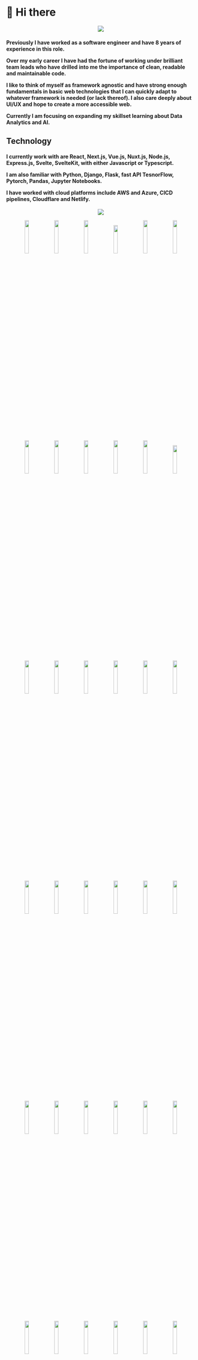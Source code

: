 # 👋 Hi there
<p align="center">
  <a href="https://github.com/secret-star1202"><img src="https://readme-typing-svg.herokuapp.com/?lines=🔗%20Software%20Engineer;👨‍💻%20Fullstack%20Web%20Developer;🌐%20Senior%20Python%20Developer;📲%20Android%20App%20Developer;🎨%20UI/UX%20%20Design;🤝%208%2B%20years%20of%20coding%20experience;🔰%20Always%20learning%20new%20tech&font=Pacifico&center=true&width=650&height=120&color=58a6ff&vCenter=true&size=45%22"></a>
</p>

<h4>Previously I have worked as a software engineer and have 8 years of experience in this role.

Over my early career I have had the fortune of working under brilliant team leads who have drilled into me the importance of clean, readable and
maintainable code.

I like to think of myself as framework agnostic and have strong enough fundamentals in basic web technologies that I can quickly adapt to whatever framework is needed (or lack thereof). I also care deeply about UI/UX and hope to create a more accessible web.

Currently I am focusing on expanding my skillset learning about Data Analytics and AI.</h4>

## Technology

<h4>I currently work with are React, Next.js, Vue.js, Nuxt.js, Node.js, Express.js, Svelte, SvelteKit, with either Javascript or Typescript.

I am also familiar with Python, Django, Flask, fast API TesnorFlow, Pytorch, Pandas, Jupyter Notebooks.

I have worked with cloud platforms include AWS and Azure, CICD pipelines, Cloudflare and Netlify.</h4>


<div align="center">
 <b> 
 <img src="https://user-images.githubusercontent.com/73097560/115834477-dbab4500-a447-11eb-908a-139a6edaec5c.gif">

<code><img width="15%" src="https://www.vectorlogo.zone/logos/javascript/javascript-ar21.svg"></code>
<code><img width="15%" src="https://www.vectorlogo.zone/logos/typescriptlang/typescriptlang-ar21.svg"></code>
<code><img width="15%" src="https://www.vectorlogo.zone/logos/reactjs/reactjs-ar21.svg"></code>
<code><img width="15%" height="75px" src="https://upload.vectorlogo.zone/logos/nextjs/images/2d3864ef-00e0-4026-ab1d-30e4a98e2899.svg"></code>
<code><img width="15%" src="https://www.vectorlogo.zone/logos/vuejs/vuejs-ar21.svg"></code>
<code><img width="15%" src="https://www.vectorlogo.zone/logos/nuxtjs/nuxtjs-ar21.svg"></code>
<code><img width="15%" src="https://www.vectorlogo.zone/logos/laravel/laravel-ar21.svg"></code>
<code><img width="15%" src="https://www.vectorlogo.zone/logos/php/php-ar21.svg"></code>
<code><img width="15%" src="https://www.vectorlogo.zone/logos/python/python-ar21.svg"></code>
<code><img width="15%" src="https://www.vectorlogo.zone/logos/djangoproject/djangoproject-ar21.svg"></code>
<code><img width="15%" src="https://www.vectorlogo.zone/logos/tailwindcss/tailwindcss-ar21.svg"></code>
<code><img width="15%" height="75px" src="https://cdn.worldvectorlogo.com/logos/material-ui.svg"></code>
<code><img width="15%" src="https://www.vectorlogo.zone/logos/getbootstrap/getbootstrap-ar21.svg"></code>
<code><img width="15%" src="https://www.vectorlogo.zone/logos/jestjsio/jestjsio-ar21.svg"></code>
<code><img width="15%" src="https://www.vectorlogo.zone/logos/elastic/elastic-ar21.svg"></code>
<code><img width="15%" src="https://www.vectorlogo.zone/logos/mysql/mysql-ar21.svg"></code>
<code><img width="15%" src="https://www.vectorlogo.zone/logos/postgresql/postgresql-ar21.svg"></code>
<code><img width="15%" src="https://www.vectorlogo.zone/logos/sqlite/sqlite-ar21.svg"></code>
<code> <img width="15%" src="https://www.vectorlogo.zone/logos/mongodb/mongodb-ar21.svg"></code>
<code><img width="15%" src="https://www.vectorlogo.zone/logos/netlify/netlify-ar21.svg"></code>
<code><img width="15%" src="https://www.vectorlogo.zone/logos/firebase/firebase-ar21.svg"></code>
<code><img width="15%" src="https://www.vectorlogo.zone/logos/supabase/supabase-ar21.svg"></code>
<code><img width="15%" src="https://www.vectorlogo.zone/logos/stripe/stripe-ar21.svg"></code>
<code><img width="15%" src="https://www.vectorlogo.zone/logos/nodejs/nodejs-ar21.svg"></code>
<code><img width="15%" src="https://www.vectorlogo.zone/logos/expressjs/expressjs-ar21.svg"></code>
<code><img width="15%" src="https://www.vectorlogo.zone/logos/nestjs/nestjs-ar21.svg"></code>
<code><img width="15%" src="https://www.vectorlogo.zone/logos/git-scm/git-scm-ar21.svg"></code>
<code><img width="15%" src="https://www.vectorlogo.zone/logos/npmjs/npmjs-ar21.svg"></code>
<code><img width="15%" src="https://www.vectorlogo.zone/logos/yarnpkg/yarnpkg-ar21.svg"></code>
<code><img width="15%" src="https://www.vectorlogo.zone/logos/amazon_aws/amazon_aws-ar21.svg"></code>
<code><img width="15%" src="https://www.vectorlogo.zone/logos/digitalocean/digitalocean-ar21.svg"></code>
<code><img width="15%" src="https://www.vectorlogo.zone/logos/docker/docker-ar21.svg"></code>
<code><img width="15%" src="https://www.vectorlogo.zone/logos/js_webpack/js_webpack-ar21.svg"></code>
<code><img width="15%" src="https://www.vectorlogo.zone/logos/atlassian_jira/atlassian_jira-ar21.svg"></code>
<code><img width="15%" src="https://www.vectorlogo.zone/logos/slack/slack-ar21.svg"></code>
<code><img width="15%" src="https://www.vectorlogo.zone/logos/asana/asana-ar21.svg"></code>
<code><img width="15%" src="https://www.vectorlogo.zone/logos/trello/trello-ar21.svg"></code>
<br/>
Thank you for visiting my profile

</div>

